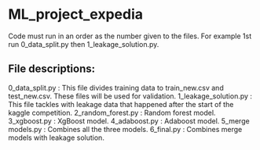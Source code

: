 # ML_project_expedia
Code must run in an order as the number given to the files.
For example 1st run 0_data_split.py then 1_leakage_solution.py.

## File descriptions:
0_data_split.py : This file divides training data to train_new.csv and test_new.csv. These files will be used for validation.
1_leakage_solution.py : This file tackles with leakage data that happened after the start of the kaggle competition.
2_random_forest.py : Random forest model.
3_xgboost.py : XgBoost model.
4_adaboost.py : Adaboost model.
5_merge models.py : Combines all the three models.
6_final.py : Combines merge models with leakage solution.
